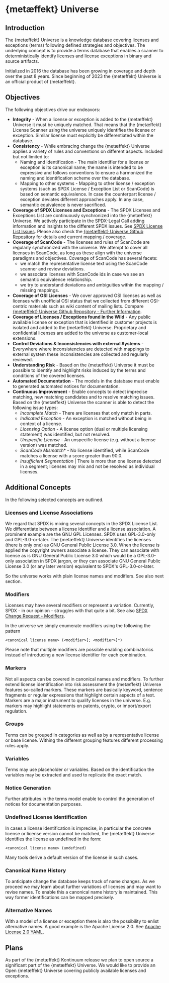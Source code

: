 # {metæffekt} Universe

## Introduction

The {metæffekt} Universe is a knowledge database covering licenses and exceptions (terms) following defined 
strategies and objectives. The underlying concept is to provide a terms database that enables a scanner to 
deterministically identify licenses and license exceptions in binary and source artifacts.

Initialized in 2016 the database has been growing in coverage and depth over the past 8 years.
Since beginning of 2023 the {metæffekt} Universe is an official product of {metæffekt}.

## Objectives

The following objectives drive our endeavors:

* **Integrity** - When a license or exception is added to the {metæffekt} Universe it must be uniquely
  matched. That means that the {metæffekt} License Scanner using the universe uniquely identifies 
  the license or exception. Similar license must explicitly be differentiated within the database.
* **Consistency** - While embracing change the {metæffekt} Universe applies a variety of rules and conventions 
  on different aspects. Included but not limited to:
  * Naming and identification - The main identifier for a license or exception is its canonical name; the name is
    intended to be expressive and follows conventions to ensure a harmonized the naming and identification scheme over 
    the database.
  * Mapping to other systems - Mapping to other license / exception systems (such as SPDX License / Exception List or 
    ScanCode) is based on semantic equivalence. In case the counterpart license / exception deviates different 
    approaches apply. In any case, semantic equivalence is never sacrificed.
* **Coverage of SPDX Licenses and Exceptions** - The SPDX Licenses and Exceptions List are continuously synchronized
  into the {metæffekt} Universe. We actively participate in the SPDX-Legal Call adding information and insights to the
  different SPDX issues. See [SPDX License List Issues](https://github.com/spdx/license-list-XML/issues?page=1&q=is%3Aissue+is%3Aopen).
  Please also check the [{metæffekt} Universe Github Repository](https://github.com/org-metaeffekt/metaeffekt-universe) 
  for details and current mapping / coverage.
* **Coverage of ScanCode** - The licenses and rules of ScanCode are regularly synchronized with the universe. We attempt
  to cover all licenses in ScanCode, as long as these align with the universe paradigms and objectives. Coverage of 
  ScanCode has several facets:
  * we match the representative license text using the ScanCode scanner and review deviations. 
  * we associate licenses with ScanCode ids in case we see an semantic equivalence relationship.
  * we try to understand deviations and ambiguities within the mapping / missing mappings.
* **Coverage of OSI Licenses** - We cover approved OSI licenses as well as licenses with unofficial OSI status that we 
  collected from different OSI-centric materials such as wiki content of mailing lists. 
  Compare [{metæffekt} Universe Github Repository - Further Information](https://github.com/org-metaeffekt/metaeffekt-universe#further-information).
* **Coverage of Licenses / Exceptions found in the Wild** - Any public available license or exception that is identified 
  in customer projects is isolated and added to the {metæffekt} Universe. Proprietary and confidential licenses are 
  added to the universe as customer-local extensions.
* **Control Deviations & Inconsistencies with external Systems** - Everywhere where inconsistencies are detected with 
  mappings to external system these inconsistencies are collected and regularly reviewed.
* **Understanding Risk** - Based on the {metæffekt} Universe it must be possible to identify and highlight risks induced 
  by the terms and conditions of the covered licenses.
* **Automated Documentation** - The models in the database must enable to generated automated notices for documentation.
* **Continuous Improvement** - Enable concepts to detect imprecise matching, new matching candidates and to resolve matching 
  issues. Based on the {metæffekt} Universe the scanner is able to detect the following issue types:
  * *Incomplete Match* - There are licenses that only match in parts.
  * *Indicated Exception* - An exception is matched without being in context of a license.
  * *Licensing Option* - A license option (dual or multiple licensing statement) was identified, but not resolved.
  * *Unspecific License* - An unspecific license (e.g. without a license version) was matched.
  * *ScanCode Mismatch** - No license identified, while ScanCode matches a license with a score greater than 90.0.
  * *Insufficient Segmentation* | There is more than one license detected in a segment; licenses may mix and not be resolved as individual licenses.

## Additional Concepts

In the following selected concepts are outlined. 

### Licenses and License Associations

We regard that SPDX is mixing several concepts in the SPDX License List. We differentiate between a license identifier
and a license association. A prominent example are the GNU GPL Licenses. SPDX uses GPL-3.0-only and GPL-3.0-or-later.
The {metæffekt} Universe identifies the licenses (there is only one) as GNU General Public License 3.0. When the license
is applied the copyright owners associate a license. They can associate with license as is GNU General Public License 
3.0 which would be a GPL-3.0-only association in SPDX jargon, or they can associate 
GNU General Public License 3.0 (or any later version) equivalent to SPDX's GPL-3.0-or-later.

So the universe works with plain license names and modifiers. See also next section.

### Modifiers
Licenses may have several modifiers or represent a variation. Currently, SPDX - in our opinion - struggles with that 
quite a bit. See also [SPDX Change Request - Modifiers](https://github.com/spdx/change-proposal/blob/main/proposals/Modifiers.md). 

In the universe we simply enumerate modifiers using the following the pattern 

    <canonical license name> (<modifier>[; <modifier>]*) 

Please note that multiple modifiers are possible enabling combinatorics instead of introducing
a new license identifier for each combination.

### Markers

Not all aspects can be covered in canonical names and modifiers. To further extend license identification into risk
assessment the {metæffekt} Universe features so-called markers. These markers are basically keyword, sentence fragments 
or regular expressions that highlight certain aspects of a text. Markers are a major instrument to qualify licenses
in the universe. E.g. markers may highlight statements on patents, crypto, or import/export regulation.

### Groups

Terms can be grouped in categories as well as by a representative license or base license. Withing the different
grouping features different processing rules apply.

### Variables

Terms may use placeholder or variables. Based on the identification the variables may be extracted and 
used to replicate the exact match.

### Notice Generation

Further attributes in the terms model enable to control the generation of notices for documentation purposes.

### Undefined License Identification

In cases a license identification is imprecise, in particular the concrete license or license version cannot be 
matched, the {metæffekt} Universe identifies the license as undefined in the form:

    <canonical license name> (undefined)

Many tools derive a default version of the license in such cases.

### Canonical Name History

To anticipate change the database keeps track of name changes. As we proceed we may learn about further variations
of licenses and may want to revise names. To enable this a canonical name history is maintained. This way former
identifications can be mapped precisely.

### Alternative Names
With a model of a license or exception there is also the possibility to enlist alternative names. A good example
is the Apache License 2.0. See [Apache License 2.0 YAML](https://github.com/org-metaeffekt/metaeffekt-universe/blob/main/src/main/resources/ae-universe/%5Ba%5D/%5Bap%5D/Apache-License-2.0.yaml).

## Plans
As part of the {metæffekt} Kontinuum release we plan to open source a significant part of the {metæffekt} Universe. We 
would like to provide an Open {metæffekt} Universe covering publicly available licenses and exceptions.
